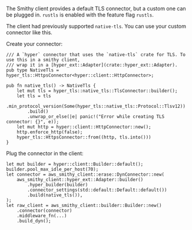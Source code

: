 The Smithy client provides a default TLS connector, but a custom one can be plugged in.
`rustls` is enabled with the feature flag `rustls`.

The client had previously supported `native-tls`. You can use your custom connector like this.

Create your connector:

```rust,ignore
/// A `hyper` connector that uses the `native-tls` crate for TLS. To use this in a smithy client,
/// wrap it in a [hyper_ext::Adapter](crate::hyper_ext::Adapter).
pub type NativeTls = hyper_tls::HttpsConnector<hyper::client::HttpConnector>;

pub fn native_tls() -> NativeTls {
    let mut tls = hyper_tls::native_tls::TlsConnector::builder();
    let tls = tls
        .min_protocol_version(Some(hyper_tls::native_tls::Protocol::Tlsv12))
        .build()
        .unwrap_or_else(|e| panic!("Error while creating TLS connector: {}", e));
    let mut http = hyper::client::HttpConnector::new();
    http.enforce_http(false);
    hyper_tls::HttpsConnector::from((http, tls.into()))
}
```

Plug the connector in the client:
```rust,ignore
let mut builder = hyper::client::Builder::default();
builder.pool_max_idle_per_host(70);
let connector = aws_smithy_client::erase::DynConnector::new(
    aws_smithy_client::hyper_ext::Adapter::builder()
        .hyper_builder(builder)
        .connector_settings(std::default::Default::default())
        .build(native_tls()),
);
let raw_client = aws_smithy_client::builder::Builder::new()
    .connector(connector)
    .middleware_fn(...)
    .build_dyn();
```
